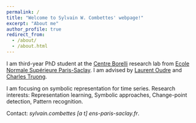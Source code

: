 ```yaml
---
permalink: /
title: "Welcome to Sylvain W. Combettes' webpage!"
excerpt: "About me"
author_profile: true
redirect_from: 
  - /about/
  - /about.html
---
```


I am third-year PhD student at the [Centre Borelli](https://centreborelli.ens-paris-saclay.fr/en) research lab from [Ecole Normale Supérieure Paris-Saclay](https://ens-paris-saclay.fr/en). I am advised by [Laurent Oudre](http://www.laurentoudre.fr) and [Charles Truong](https://charles.doffy.net/).

I am focusing on symbolic representation for time series. Research interests: Representation learning, Symbolic approaches, Change-point detection, Pattern recognition.

Contact: <i>sylvain.combettes [a t] ens-paris-saclay.fr</i>.